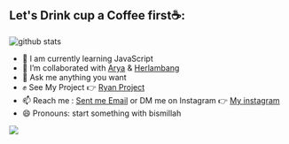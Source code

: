 <!--
**Ryandinulfatah12/Ryandinulfatah12** is a ✨ _special_ ✨ repository because its `README.md` (this file) appears on your GitHub profile. -->

## Let's Drink cup a Coffee first☕:
![github stats](https://github-readme-stats.vercel.app/api?username=Ryandinulfatah12&show_icons=true)
- 🔭 I am currently learning JavaScript
- 🤘 I’m collaborated with <a href="https://www.instagram.com/sagitarisandy/">Arya</a> & <a href="https://www.instagram.com/herlambang.saja/">Herlambang</a>
- 💬 Ask me anything you want
- ✊ See My Project 👉 <a href="https://www.ryandf.me/work">Ryan Project</a>
- 📫 Reach me : <a href="mailto:dinulfatahryan@gmail.com">Sent me Email</a> or DM me on Instagram 👉 <a href="https://www.instagram.com/ryandinulfatah12/">My instagram</a>
- 😄 Pronouns: start something with bismillah

<img src="https://github-readme-stats.vercel.app/api/top-langs/?username=Ryandinulfatah12&theme=vue">
